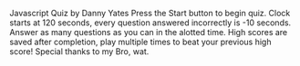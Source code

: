 Javascript Quiz by Danny Yates
Press the Start button to begin quiz. Clock starts at 120 seconds, every question answered incorrectly is -10 seconds. Answer as many questions as you can in the alotted time. High scores are saved after completion, play multiple times to beat your previous high score!
Special thanks to my Bro, wat.